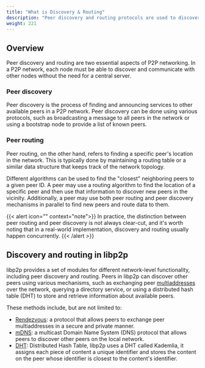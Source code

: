 ```yaml
---
title: "What is Discovery & Routing"
description: "Peer discovery and routing protocols are used to discover and announce services to other peers and find a peer's location, respectively."
weight: 221
---
```


## Overview

Peer discovery and routing are two essential aspects of P2P networking. In a P2P network,
each node must be able to discover and communicate with other nodes without the need for
a central server.

### Peer discovery

Peer discovery is the process of finding and announcing services to other available
peers in a P2P network. Peer discovery can be done using various protocols, such
as broadcasting a message to all peers in the network or using a bootstrap node to
provide a list of known peers.

### Peer routing

Peer routing, on the other hand, refers to finding a specific peer's location
in the network. This is typically done by maintaining a routing table or a similar
data structure that keeps track of the network topology.

Different algorithms can be used to find the "closest" neighboring peers to a given peer ID.
A peer may use a routing algorithm to find the location of a specific peer and then
use that information to discover new peers in the vicinity. Additionally, a peer may
use both peer routing and peer discovery mechanisms in parallel to find new peers and
route data to them.

{{< alert icon="" context="note">}}
In practice, the distinction between peer routing and peer
discovery is not always clear-cut, and it's worth noting that in a real-world
implementation, discovery and routing usually happen concurrently.
{{< /alert >}}

## Discovery and routing in libp2p

libp2p provides a set of modules for different network-level functionality,
including peer discovery and routing. Peers in libp2p can discover other
peers using various mechanisms, such as exchanging peer
[multiaddresses](/concepts/fundamentals/addressing) over the
network, querying a directory service, or using a distributed hash table (DHT)
to store and retrieve information about available peers.

These methods include, but are not limited to:

- [Rendezvous](/concepts/discovery-routing/rendezvous): a protocol that allows peers to exchange peer multiaddresses
  in a secure and private manner.
- [mDNS](/concepts/discovery-routing/mdns): a multicast Domain Name System (DNS) protocol that allows peers to
  discover other peers on the local network.
- [DHT](/concepts/discovery-routing/kaddht): Distributed Hash Table, libp2p uses a DHT called Kademlia, it assigns
  each piece of content a unique identifier and stores the content on the peer whose
  identifier is closest to the content's identifier.
